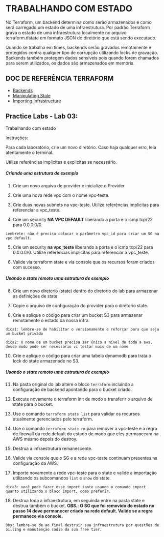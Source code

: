 # TRABALHANDO COM ESTADO

No Terraform, um backend determina como serão armazenados e como será carregado um estado de uma infraestrutura. Por padrão Terraform grava o estado de uma infraestrutura localmente no arquivo terraform.tfstate em formato JSON do diretório que está sendo executado.

Quando se trabalha em times, backends serão gravados remotamente e protegidos contra qualquer tipo de corrupção utilizando locks de gravação. Backends também protegem dados sensíveis pois quando forem chamados para serem utilizados, os dados são armazenados em memória.

## DOC DE REFERÊNCIA TERRAFORM

- [Backends](https://www.terraform.io/language/settings/backends/configuration "Backends")
- [Manipulating State](https://www.terraform.io/cli/state "Manipulating State")
- [Importing Infrastructure](https://www.terraform.io/cli/import "Importing Infrastructure")

## Practice Labs - Lab 03: 

Trabalhando com estado

Instruções:

Para cada laboratório, crie um novo diretório. Caso haja qualquer erro, leia atentamente o terminal.

Utilize referências implicitas e explicitas se necessário.

##### Criando uma estrutura de exemplo

1. Crie um novo arquivo de provider e inicialize o Provider

2. Crie uma nova rede vpc com o nome vpc-teste.

3. Crie duas novas subnets na vpc-teste. Utilize referências implicitas para referenciar a vpc_teste.

4. Crie um security **NA VPC DEFAULT** liberando a porta e o icmp tcp/22 para 0.0.0.0/0.

`Lembrete: não é preciso colocar o parâmetro vpc_id para criar um SG na vpc default.`

5. Crie um security **na vpc_teste** liberando a porta e o icmp tcp/22 para 0.0.0.0/0. Utilize referências implicitas para referenciar a vpc_teste.

6. Valide via terraform state e via console que os recursos foram criados com sucesso.

##### Usando o state remoto uma estrutura de exemplo

6. Crie um novo diretorio (state) dentro do diretorio do lab para armazenar as definições de state

7. Copie o arquivo de configuração do provider para o diretorio state.

9. Crie e aplique o código para criar um bucket S3 para armazenar remotamente o estado da nossa infra.

`dica1: lembre-se de habilitar o versionamento e reforçar para que seja um bucket privado`

`dica2: O nome de um bucket precisa ser único a nível de toda a aws, desse modo pode ser necessario vc testar mais de um nome`

10. Crie e aplique o código para criar uma tabela dynamodb para trata o lock do state armazenado no S3.

##### Usando o state remoto uma estrutura de exemplo

11. Na pasta original do lab altere o bloco `terraform` incluindo a configuração de backend apontando para o bucket criado.

12. Execute novamente o terraform init de modo a transferir o arquivo de state para o bucket.

13. Use o comando `terraform state list` para validar os recursos atualmente gerenciados pelo terraform.

14. Use o comando `terraform state rm` para remover a vpc-teste e a regra de firewall da rede default do estado de modo que eles permanecam na AWS mesmo depois do destroy.

15. Destrua a infraestrutura remanescente.

16. Valide via console que o SG e a rede vpc-teste continuam presentes na configuração da AWS.

17. Importe novamente a rede vpc-teste para o state e valide a importação utilizando os subcomandos `list` e `show` do state.

`dica3: você pode fazer esse import tanto usando o comando import quanto utilizando o bloco import, como preferir.`

18. Destrua toda a infraestrutura, em seguinda entre na pasta state e destrua também o bucket. **OBS.: O SG que foi removido do estado no passo 14 deve permanecer criado na rede default. Valide se a regra permanece via console.**

`
Obs: lembre-se de ao final destruir sua infraestrutura por questões de billing e manutenção sadia da sua free tier.
`